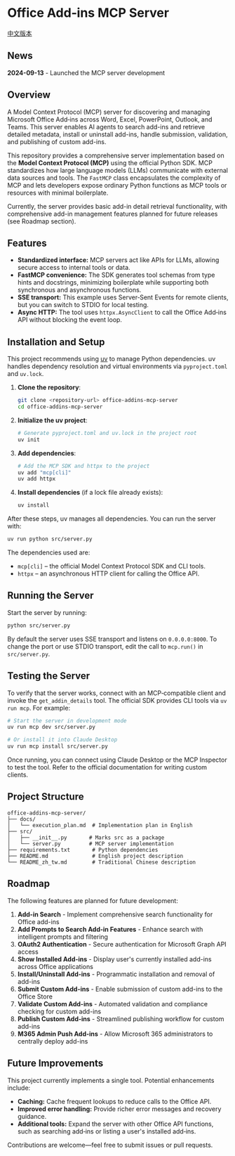 # Office Add‑ins MCP Server
[中文版本](./README_zh_tw.md)

## News

**2024-09-13** - Launched the MCP server development

## Overview

A Model Context Protocol (MCP) server for discovering and managing Microsoft Office Add‑ins across Word, Excel, PowerPoint, Outlook, and Teams. This server enables AI agents to search add-ins and retrieve detailed metadata, install or uninstall add-ins, handle submission, validation, and publishing of custom add-ins.

This repository provides a comprehensive server implementation based on the
**Model Context Protocol (MCP)** using the official Python SDK. MCP
standardizes how large language models (LLMs) communicate with external data
sources and tools.  The `FastMCP` class encapsulates the complexity of MCP
and lets developers expose ordinary Python functions as MCP tools or
resources with minimal boilerplate.

Currently, the server provides basic add-in detail retrieval functionality, with comprehensive add-in management features planned for future releases (see Roadmap section).

## Features

* **Standardized interface:** MCP servers act like APIs for LLMs, allowing
  secure access to internal tools or data.
* **FastMCP convenience:** The SDK generates tool schemas from type hints
  and docstrings, minimizing boilerplate while supporting both synchronous
  and asynchronous functions.
* **SSE transport:** This example uses Server‑Sent Events for remote clients,
  but you can switch to STDIO for local testing.
* **Async HTTP:** The tool uses `httpx.AsyncClient` to call the Office
  Add‑ins API without blocking the event loop.

## Installation and Setup

This project recommends using [uv](https://docs.astral.sh/uv/) to manage
Python dependencies.  uv handles dependency resolution and virtual
environments via `pyproject.toml` and `uv.lock`.

1. **Clone the repository**:

   ```bash
   git clone <repository-url> office-addins-mcp-server
   cd office-addins-mcp-server
   ```

2. **Initialize the uv project**:

   ```bash
   # Generate pyproject.toml and uv.lock in the project root
   uv init
   ```

3. **Add dependencies**:

   ```bash
   # Add the MCP SDK and httpx to the project
   uv add "mcp[cli]"
   uv add httpx
   ```

4. **Install dependencies** (if a lock file already exists):

   ```bash
   uv install
   ```

After these steps, uv manages all dependencies.  You can run the server
with:

```bash
uv run python src/server.py
```

The dependencies used are:

* `mcp[cli]` – the official Model Context Protocol SDK and CLI tools.
* `httpx` – an asynchronous HTTP client for calling the Office API.

## Running the Server

Start the server by running:

```bash
python src/server.py
```

By default the server uses SSE transport and listens on `0.0.0.0:8000`.
To change the port or use STDIO transport, edit the call to `mcp.run()` in
`src/server.py`.

## Testing the Server

To verify that the server works, connect with an MCP‑compatible client and
invoke the `get_addin_details` tool.  The official SDK provides CLI tools
via `uv run mcp`.  For example:

```bash
# Start the server in development mode
uv run mcp dev src/server.py

# Or install it into Claude Desktop
uv run mcp install src/server.py
```

Once running, you can connect using Claude Desktop or the MCP Inspector to
test the tool.  Refer to the official documentation for writing custom
clients.

## Project Structure

```
office-addins-mcp-server/
├── docs/
│   └── execution_plan.md  # Implementation plan in English
├── src/
│   ├── __init__.py       # Marks src as a package
│   └── server.py         # MCP server implementation
├── requirements.txt       # Python dependencies
├── README.md              # English project description
└── README_zh_tw.md        # Traditional Chinese description
```

## Roadmap

The following features are planned for future development:

1. **Add-in Search** - Implement comprehensive search functionality for Office add-ins
2. **Add Prompts to Search Add-in Features** - Enhance search with intelligent prompts and filtering
3. **OAuth2 Authentication** - Secure authentication for Microsoft Graph API access
4. **Show Installed Add-ins** - Display user's currently installed add-ins across Office applications
5. **Install/Uninstall Add-ins** - Programmatic installation and removal of add-ins
6. **Submit Custom Add-ins** - Enable submission of custom add-ins to the Office Store
7. **Validate Custom Add-ins** - Automated validation and compliance checking for custom add-ins
8. **Publish Custom Add-ins** - Streamlined publishing workflow for custom add-ins
9. **M365 Admin Push Add-ins** - Allow Microsoft 365 administrators to centrally deploy add-ins

## Future Improvements

This project currently implements a single tool.  Potential enhancements
include:

* **Caching:** Cache frequent lookups to reduce calls to the Office API.
* **Improved error handling:** Provide richer error messages and recovery
  guidance.
* **Additional tools:** Expand the server with other Office API functions,
  such as searching add‑ins or listing a user's installed add‑ins.

Contributions are welcome—feel free to submit issues or pull requests.

